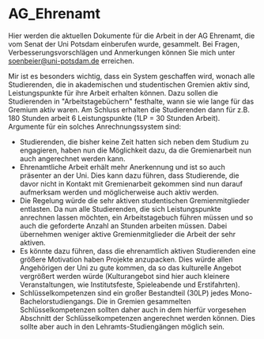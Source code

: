 # AG_Ehrenamt
Hier werden die aktuellen Dokumente für die Arbeit in der AG Ehrenamt, die vom Senat der Uni Potsdam einberufen wurde, gesammelt. 
Bei Fragen, Verbesserungsvorschlägen und Anmerkungen können Sie mich unter soenbeier@uni-potsdam.de erreichen. 


Mir ist es besonders wichtig, dass ein System geschaffen wird, wonach alle Studierenden, die in akademischen und studentischen Gremien aktiv sind, Leistungspunkte für ihre Arbeit erhalten können. Dazu sollen die Studierenden in "Arbeitstagebüchern" festhalte, wann sie wie lange für das Gremium aktiv waren. Am Schluss erhalten die Studierenden dann für z.B. 180 Stunden arbeit 6 Leistungspunkte (1LP = 30 Stunden Arbeit). 
Argumente für ein solches Anrechnungssystem sind:
- Studierenden, die bisher keine Zeit hatten sich neben dem Studium zu engagieren, haben nun die Möglichkeit dazu, da die Gremienarbeit nun auch angerechnet werden kann.
- Ehrenamtliche Arbeit erhält mehr Anerkennung und ist so auch präsenter an der Uni. Dies kann dazu führen, dass Studierende, die davor nicht in Kontakt mit Gremienarbeit gekommen sind nun darauf aufmerksam werden und möglicherweise auch aktiv werden.
- Die Regelung würde die sehr aktiven studentischen Gremienmitglieder entlasten. Da nun alle Studierenden, die sich Leistungspunkte anrechnen lassen möchten, ein Arbeitstagebuch führen müssen und so auch die geforderte Anzahl an Stunden arbeiten müssen. Dabei übernehmen weniger aktive Gremienmitglieder die Arbeit der sehr aktiven. 
- Es könnte dazu führen, dass die ehrenamtlich aktiven Studierenden eine größere Motivation haben Projekte anzupacken. Dies würde allen Angehörigen der Uni zu gute kommen, da so das kulturelle Angebot vergrößert werden würde (Kulturangebot sind hier auch kleinere Veranstaltungen, wie Institutsfeste, Spieleabende und Erstifahrten).
- Schlüsselkompetenzen sind ein großer Bestandteil (30LP) jedes Mono-Bachelorstudiengangs. Die in Gremien gesammelten Schlüsselkompetenzen sollten daher auch in dem hierfür vorgesehen Abschnitt der Schlüsselkompetenzen angerechnet werden können. Dies sollte aber auch in den Lehramts-Studiengängen möglich sein.
